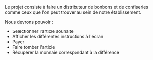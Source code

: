 Le projet consiste à faire un distributeur de bonbons et de confiseries comme ceux que l'on peut trouver au sein de notre établissement.  


Nous devrons pouvoir :

* Sélectionner l'article souhaité
* Afficher les différentes instructions à l'écran
* Payer
* Faire tomber l'article
* Récupérer la monnaie correspondant à la différence
